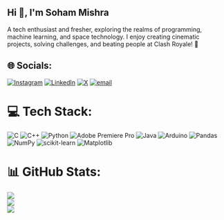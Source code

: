 ## Hi 👋, I'm Soham Mishra<br>
A tech enthusiast and fresher, exploring the realms of programming, machine learning, and space technology. I enjoy creating cinematic projects, solving challenges, and beating people at Clash Royale! 🚀


## 🌐 Socials:
[![Instagram](https://img.shields.io/badge/Instagram-%23E4405F.svg?logo=Instagram&logoColor=white)](https://instagram.com/https://www.instagram.com/sohmxdd/) [![LinkedIn](https://img.shields.io/badge/LinkedIn-%230077B5.svg?logo=linkedin&logoColor=white)](https://linkedin.com/in/nkedin.com/in/soham-mishra-58434a281/) [![X](https://img.shields.io/badge/X-black.svg?logo=X&logoColor=white)](https://x.com/https://x.com/sohmxdd) [![email](https://img.shields.io/badge/Email-D14836?logo=gmail&logoColor=white)](mailto:soham.mishra206@gmail.com) 

# 💻 Tech Stack:
![C](https://img.shields.io/badge/c-%2300599C.svg?style=for-the-badge&logo=c&logoColor=white) ![C++](https://img.shields.io/badge/c++-%2300599C.svg?style=for-the-badge&logo=c%2B%2B&logoColor=white) ![Python](https://img.shields.io/badge/python-3670A0?style=for-the-badge&logo=python&logoColor=ffdd54) ![Adobe Premiere Pro](https://img.shields.io/badge/Adobe%20Premiere%20Pro-9999FF.svg?style=for-the-badge&logo=Adobe%20Premiere%20Pro&logoColor=white) ![Java](https://img.shields.io/badge/java-%23ED8B00.svg?style=for-the-badge&logo=openjdk&logoColor=white) ![Arduino](https://img.shields.io/badge/-Arduino-00979D?style=for-the-badge&logo=Arduino&logoColor=white) ![Pandas](https://img.shields.io/badge/pandas-%23150458.svg?style=for-the-badge&logo=pandas&logoColor=white) ![NumPy](https://img.shields.io/badge/numpy-%23013243.svg?style=for-the-badge&logo=numpy&logoColor=white) ![scikit-learn](https://img.shields.io/badge/scikit--learn-%23F7931E.svg?style=for-the-badge&logo=scikit-learn&logoColor=white) ![Matplotlib](https://img.shields.io/badge/Matplotlib-%23ffffff.svg?style=for-the-badge&logo=Matplotlib&logoColor=black)
# 📊 GitHub Stats:
![](https://github-readme-stats.vercel.app/api?username=sohmxdd&theme=radical&hide_border=false&include_all_commits=true&count_private=false)<br/>
![](https://nirzak-streak-stats.vercel.app/?user=sohmxdd&theme=radical&hide_border=false)<br/>
![](https://github-readme-stats.vercel.app/api/top-langs/?username=sohmxdd&theme=radical&hide_border=false&include_all_commits=true&count_private=false&layout=compact)
